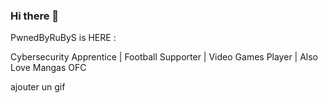 ### Hi there 👋

PwnedByRuByS is HERE : 

Cybersecurity Apprentice | Football Supporter | Video Games Player | Also Love Mangas OFC

ajouter un gif 

